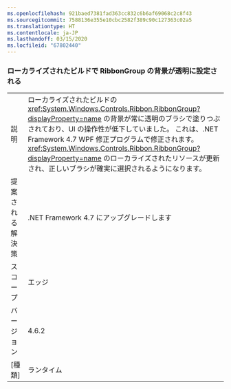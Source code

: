 ```yaml
---
ms.openlocfilehash: 921baed7381fad363cc832c6b6af69068c2c8f43
ms.sourcegitcommit: 7588136e355e10cbc2582f389c90c127363c02a5
ms.translationtype: HT
ms.contentlocale: ja-JP
ms.lasthandoff: 03/15/2020
ms.locfileid: "67802440"
---
```

### <a name="ribbongroup-background-is-set-to-transparent-in-localized-builds"></a>ローカライズされたビルドで RibbonGroup の背景が透明に設定される

|   |   |
|---|---|
|説明|ローカライズされたビルドの <xref:System.Windows.Controls.Ribbon.RibbonGroup?displayProperty=name> の背景が常に透明のブラシで塗りつぶされており、UI の操作性が低下していました。 これは、.NET Framework 4.7 WPF 修正プログラムで修正されます。<xref:System.Windows.Controls.Ribbon.RibbonGroup?displayProperty=name> のローカライズされたリソースが更新され、正しいブラシが確実に選択されるようになります。|
|提案される解決策|.NET Framework 4.7 にアップグレードします|
|スコープ|エッジ|
|バージョン|4.6.2|
|[種類]|ランタイム|
